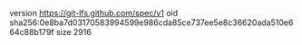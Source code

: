 version https://git-lfs.github.com/spec/v1
oid sha256:0e8ba7d03170583994599e986cda85ce737ee5e8c36620ada510e664c88b179f
size 2916
